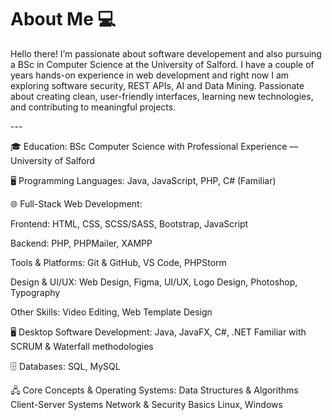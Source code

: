 <h1> About Me 💻</h1>
<p>
Hello there! I’m passionate about software developement and also pursuing a BSc in Computer Science at the University  of Salford. 
I have a couple of years hands-on experience in web development and right now I am exploring software security, REST APIs, AI and Data Mining.
Passionate about creating clean, user-friendly interfaces, learning new technologies, and contributing to meaningful projects.
</p> ---

🎓 Education:
BSc Computer Science with Professional Experience — University of Salford

🖥 Programming Languages:
Java, JavaScript, PHP, C# (Familiar)

🌐 Full-Stack Web Development:

Frontend: HTML, CSS, SCSS/SASS, Bootstrap, JavaScript

Backend: PHP, PHPMailer, XAMPP

Tools & Platforms: Git & GitHub, VS Code, PHPStorm

Design & UI/UX: Web Design, Figma, UI/UX, Logo Design, Photoshop, Typography

Other Skills: Video Editing, Web Template Design

🖥 Desktop Software Development:
Java, JavaFX, C#, .NET
Familiar with SCRUM & Waterfall methodologies

🗄 Databases:
SQL, MySQL

🖧 Core Concepts & Operating Systems:
Data Structures & Algorithms
Client-Server Systems
Network & Security Basics
Linux, Windows
